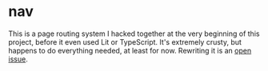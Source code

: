 # nav

This is a page routing system I hacked together at the very beginning of this project, before it even used Lit or TypeScript. It's extremely crusty, but happens to do everything needed, at least for now. Rewriting it is an [open issue](https://github.com/GetOvert/Overt/issues/4).
